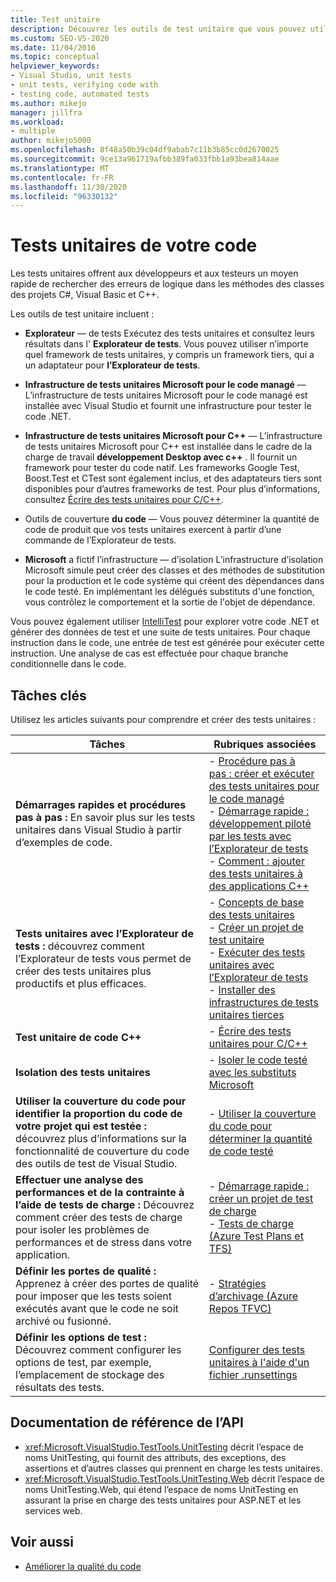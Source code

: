 ```yaml
---
title: Test unitaire
description: Découvrez les outils de test unitaire que vous pouvez utiliser pour donner aux développeurs et aux testeurs un moyen rapide de rechercher des erreurs de logique dans votre code.
ms.custom: SEO-VS-2020
ms.date: 11/04/2016
ms.topic: conceptual
helpviewer_keywords:
- Visual Studio, unit tests
- unit tests, verifying code with
- testing code, automated tests
ms.author: mikejo
manager: jillfra
ms.workload:
- multiple
author: mikejo5000
ms.openlocfilehash: 8f48a50b39c04df9abab7c11b3b85cc0d2670025
ms.sourcegitcommit: 9ce13a961719afbb389fa033fbb1a93bea814aae
ms.translationtype: MT
ms.contentlocale: fr-FR
ms.lasthandoff: 11/30/2020
ms.locfileid: "96330132"
---
```

# <a name="unit-test-your-code"></a>Tests unitaires de votre code

Les tests unitaires offrent aux développeurs et aux testeurs un moyen rapide de rechercher des erreurs de logique dans les méthodes des classes des projets C#, Visual Basic et C++.

Les outils de test unitaire incluent :

* **Explorateur** &mdash; de tests Exécutez des tests unitaires et consultez leurs résultats dans l' **Explorateur de tests**. Vous pouvez utiliser n’importe quel framework de tests unitaires, y compris un framework tiers, qui a un adaptateur pour **l’Explorateur de tests**.

* **Infrastructure de tests unitaires Microsoft pour le code managé** &mdash; L’infrastructure de tests unitaires Microsoft pour le code managé est installée avec Visual Studio et fournit une infrastructure pour tester le code .NET.

* **Infrastructure de tests unitaires Microsoft pour C++** &mdash; L’infrastructure de tests unitaires Microsoft pour C++ est installée dans le cadre de la charge de travail **développement Desktop avec c++** . Il fournit un framework pour tester du code natif. Les frameworks Google Test, Boost.Test et CTest sont également inclus, et des adaptateurs tiers sont disponibles pour d’autres frameworks de test. Pour plus d’informations, consultez [Écrire des tests unitaires pour C/C++](../test/writing-unit-tests-for-c-cpp.md).

* Outils de couverture **du code** &mdash; Vous pouvez déterminer la quantité de code de produit que vos tests unitaires exercent à partir d’une commande de l’Explorateur de tests.

* **Microsoft** a fictif l’infrastructure &mdash; d’isolation L’infrastructure d’isolation Microsoft simule peut créer des classes et des méthodes de substitution pour la production et le code système qui créent des dépendances dans le code testé. En implémentant les délégués substituts d'une fonction, vous contrôlez le comportement et la sortie de l'objet de dépendance.

Vous pouvez également utiliser [IntelliTest](../test/generate-unit-tests-for-your-code-with-intellitest.md) pour explorer votre code .NET et générer des données de test et une suite de tests unitaires. Pour chaque instruction dans le code, une entrée de test est générée pour exécuter cette instruction. Une analyse de cas est effectuée pour chaque branche conditionnelle dans le code.

## <a name="key-tasks"></a>Tâches clés

Utilisez les articles suivants pour comprendre et créer des tests unitaires :

|Tâches|Rubriques associées|
|-|-----------------------|
|**Démarrages rapides et procédures pas à pas :** En savoir plus sur les tests unitaires dans Visual Studio à partir d’exemples de code.|- [Procédure pas à pas : créer et exécuter des tests unitaires pour le code managé](../test/walkthrough-creating-and-running-unit-tests-for-managed-code.md)<br />- [Démarrage rapide : développement piloté par les tests avec l’Explorateur de tests](../test/quick-start-test-driven-development-with-test-explorer.md)<br />- [Comment : ajouter des tests unitaires à des applications C++](../test/how-to-use-microsoft-test-framework-for-cpp.md)|
|**Tests unitaires avec l’Explorateur de tests :** découvrez comment l’Explorateur de tests vous permet de créer des tests unitaires plus productifs et plus efficaces.|- [Concepts de base des tests unitaires](../test/unit-test-basics.md)<br />- [Créer un projet de test unitaire](../test/create-a-unit-test-project.md)<br />- [Exécuter des tests unitaires avec l’Explorateur de tests](../test/run-unit-tests-with-test-explorer.md)<br />- [Installer des infrastructures de tests unitaires tierces](../test/install-third-party-unit-test-frameworks.md)|
|**Test unitaire de code C++**|- [Écrire des tests unitaires pour C/C++](../test/writing-unit-tests-for-c-cpp.md)|
|**Isolation des tests unitaires**|- [Isoler le code testé avec les substituts Microsoft](../test/isolating-code-under-test-with-microsoft-fakes.md)|
|**Utiliser la couverture du code pour identifier la proportion du code de votre projet qui est testée :** découvrez plus d’informations sur la fonctionnalité de couverture du code des outils de test de Visual Studio.|- [Utiliser la couverture du code pour déterminer la quantité de code testé](../test/using-code-coverage-to-determine-how-much-code-is-being-tested.md)|
|**Effectuer une analyse des performances et de la contrainte à l’aide de tests de charge :** Découvrez comment créer des tests de charge pour isoler les problèmes de performances et de stress dans votre application.|- [Démarrage rapide : créer un projet de test de charge](../test/quickstart-create-a-load-test-project.md)<br />- [Tests de charge (Azure Test Plans et TFS)](/azure/devops/test/load-test/index?view=vsts&preserve-view=true)|
|**Définir les portes de qualité :** Apprenez à créer des portes de qualité pour imposer que les tests soient exécutés avant que le code ne soit archivé ou fusionné.|- [Stratégies d’archivage (Azure Repos TFVC)](/azure/devops/repos/tfvc/add-check-policies?view=vsts&preserve-view=true)|
|**Définir les options de test :** Découvrez comment configurer les options de test, par exemple, l’emplacement de stockage des résultats des tests.|[Configurer des tests unitaires à l'aide d'un fichier .runsettings](../test/configure-unit-tests-by-using-a-dot-runsettings-file.md)|

## <a name="api-reference-documentation"></a>Documentation de référence de l’API

- <xref:Microsoft.VisualStudio.TestTools.UnitTesting> décrit l’espace de noms UnitTesting, qui fournit des attributs, des exceptions, des assertions et d’autres classes qui prennent en charge les tests unitaires.
- <xref:Microsoft.VisualStudio.TestTools.UnitTesting.Web> décrit l’espace de noms UnitTesting.Web, qui étend l’espace de noms UnitTesting en assurant la prise en charge des tests unitaires pour ASP.NET et les services web.

## <a name="see-also"></a>Voir aussi

- [Améliorer la qualité du code](../test/improve-code-quality.md)